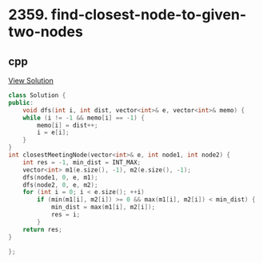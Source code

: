 # 2359. find-closest-node-to-given-two-nodes

## cpp

[View Solution](2359-find-closest-node-to-given-two-nodes.cpp)


```cpp
class Solution {
public:
    void dfs(int i, int dist, vector<int>& e, vector<int>& memo) {
    while (i != -1 && memo[i] == -1) {
        memo[i] = dist++;
        i = e[i];
    }
}
int closestMeetingNode(vector<int>& e, int node1, int node2) {
    int res = -1, min_dist = INT_MAX;
    vector<int> m1(e.size(), -1), m2(e.size(), -1);
    dfs(node1, 0, e, m1);
    dfs(node2, 0, e, m2);
    for (int i = 0; i < e.size(); ++i)
        if (min(m1[i], m2[i]) >= 0 && max(m1[i], m2[i]) < min_dist) {
            min_dist = max(m1[i], m2[i]);
            res = i;
        }
    return res;
}

};
```
